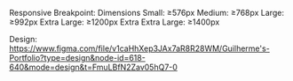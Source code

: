 Responsive
Breakpoint: Dimensions
Small: ≥576px
Medium: ≥768px
Large: ≥992px
Extra Large: ≥1200px
Extra Extra Large: ≥1400px

Design: https://www.figma.com/file/v1caHhXep3JAx7aR8R28WM/Guilherme's-Portfolio?type=design&node-id=618-640&mode=design&t=FmuLBfN2Zav05hQ7-0